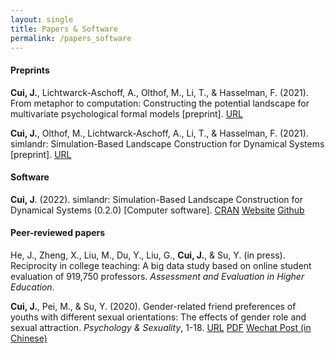 ```yaml
---
layout: single
title: Papers & Software
permalink: /papers_software
---
```


#### Preprints

**Cui, J.**, Lichtwarck-Aschoff, A., Olthof, M., Li, T., & Hasselman, F. (2021). From metaphor to computation: Constructing the potential landscape for multivariate psychological formal models [preprint]. [URL](https://doi.org/10.31234/osf.io/49xyg)

**Cui, J.**, Olthof, M., Lichtwarck-Aschoff, A., Li, T., & Hasselman, F. (2021). simlandr: Simulation-Based Landscape Construction for Dynamical Systems [preprint]. [URL](https://doi.org/10.31234/osf.io/pzva3)

#### Software

**Cui, J**. (2022). simlandr: Simulation-Based Landscape Construction for Dynamical Systems (0.2.0) [Computer software]. [CRAN](https://CRAN.R-project.org/package=simlandr) [Website](https://sciurus365.github.io/simlandr/) [Github]([https://github.com/Sciurus365/simlandr/](https://github.com/Sciurus365/simlandr/))

#### Peer-reviewed papers

He, J., Zheng, X., Liu, M., Du, Y., Liu, G., **Cui, J.**, & Su, Y. (in press). Reciprocity in college teaching: A big data study based on online student evaluation of 919,750 professors. *Assessment and Evaluation in Higher Education*.

**Cui, J.**, Pei, M., & Su, Y. (2020). Gender-related friend preferences of youths with different sexual orientations: The effects of gender role and sexual attraction. *Psychology & Sexuality*, 1-18. [URL](https://doi.org/10.1080/19419899.2020.1734066) [PDF](https://www.researchgate.net/profile/Jingmeng-Cui/publication/339464230_Gender-Related_Friend_Preferences_of_Youths_with_Different_Sexual_Orientations_The_effects_of_gender_role_and_sexual_attraction/links/5f00f04492851c52d6198cd8/Gender-Related-Friend-Preferences-of-Youths-with-Different-Sexual-Orientations-The-effects-of-gender-role-and-sexual-attraction.pdf) [Wechat Post (in Chinese)](https://mp.weixin.qq.com/s/iFszOH9CGLIipVQ7Zh7V7w)
